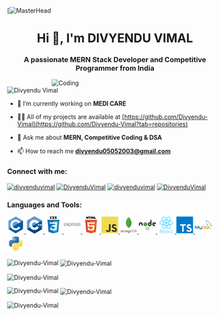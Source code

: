[![MasterHead](https://e1.pxfuel.com/desktop-wallpaper/125/969/desktop-wallpaper-web-development-posted-by-sarah-anderson-full-stack.jpg)
<h1 align="center">Hi 👋, I'm DIVYENDU VIMAL</h1>
<h3 align="center">A passionate MERN Stack Developer and Competitive Programmer from India</h3>
<img align="right" alt="Coding" width="400" src="https://e1.pxfuel.com/desktop-wallpaper/947/911/desktop-wallpaper-full-stack-developer-vectors-illustrations-for-full-stack-developer.jpg">
<p align="left"> <img src="https://komarev.com/ghpvc/?username=Divyendu-Vimal&label=Profile%20views&color=0e75b6&style=flat" alt="Divyendu Vimal" /> </p>

- 🔭 I’m currently working on **MEDI CARE**

- 👨‍💻 All of my projects are available at [https://github.com/Divyendu-Vimal](https://github.com/Divyendu-Vimal?tab=repositories)

- 💬 Ask me about **MERN, Competitive Coding & DSA**

- 📫 How to reach me **divyendu05052003@gmail.com**

<h3 align="left">Connect with me:</h3>
<p align="left">
<a href="https://www.linkedin.com/in/divyendu-vimal-99ba9121b/" target="blank"><img align="center" src="https://raw.githubusercontent.com/rahuldkjain/github-profile-readme-generator/master/src/images/icons/Social/linked-in-alt.svg" alt="divyenduvimal" height="30" width="40" /></a>
<a href="https://www.codechef.com/users/divyenduvimal" target="blank"><img align="center" src="https://cdn.jsdelivr.net/npm/simple-icons@3.1.0/icons/codechef.svg" alt="DivyenduVimal" height="30" width="40" /></a>
<a href="https://codeforces.com/profile/divyenduvimal" target="blank"><img align="center" src="https://raw.githubusercontent.com/rahuldkjain/github-profile-readme-generator/master/src/images/icons/Social/codeforces.svg" alt="divyenduvimal" height="30" width="40" /></a>
<a href="https://leetcode.com/divyenduvimal" target="blank"><img align="center" src="https://raw.githubusercontent.com/rahuldkjain/github-profile-readme-generator/master/src/images/icons/Social/leet-code.svg" alt="DivyenduVimal" height="30" width="40" /></a>
</p>

<h3 align="left">Languages and Tools:</h3>
<p align="left"> <a href="https://www.cprogramming.com/" target="_blank" rel="noreferrer"> <img src="https://raw.githubusercontent.com/devicons/devicon/master/icons/c/c-original.svg" alt="c" width="40" height="40"/> </a> <a href="https://www.w3schools.com/cpp/" target="_blank" rel="noreferrer"> <img src="https://raw.githubusercontent.com/devicons/devicon/master/icons/cplusplus/cplusplus-original.svg" alt="cplusplus" width="40" height="40"/> </a> <a href="https://www.w3schools.com/css/" target="_blank" rel="noreferrer"> <img src="https://raw.githubusercontent.com/devicons/devicon/master/icons/css3/css3-original-wordmark.svg" alt="css3" width="40" height="40"/> </a> <a href="https://expressjs.com" target="_blank" rel="noreferrer"> <img src="https://raw.githubusercontent.com/devicons/devicon/master/icons/express/express-original-wordmark.svg" alt="express" width="40" height="40"/> </a> <a href="https://www.w3.org/html/" target="_blank" rel="noreferrer"> <img src="https://raw.githubusercontent.com/devicons/devicon/master/icons/html5/html5-original-wordmark.svg" alt="html5" width="40" height="40"/> </a> <a href="https://developer.mozilla.org/en-US/docs/Web/JavaScript" target="_blank" rel="noreferrer"> <img src="https://raw.githubusercontent.com/devicons/devicon/master/icons/javascript/javascript-original.svg" alt="javascript" width="40" height="40"/> </a> <a href="https://www.mongodb.com/" target="_blank" rel="noreferrer"> <img src="https://raw.githubusercontent.com/devicons/devicon/master/icons/mongodb/mongodb-original-wordmark.svg" alt="mongodb" width="40" height="40"/> </a> <a href="https://nodejs.org" target="_blank" rel="noreferrer"> <img src="https://raw.githubusercontent.com/devicons/devicon/master/icons/nodejs/nodejs-original-wordmark.svg" alt="nodejs" width="40" height="40"/> </a> <a href="https://reactjs.org/" target="_blank" rel="noreferrer"> <img src="https://raw.githubusercontent.com/devicons/devicon/master/icons/react/react-original-wordmark.svg" alt="react" width="40" height="40"/> </a> <a href="https://www.typescriptlang.org/" target="_blank" rel="noreferrer"> <img src="https://raw.githubusercontent.com/devicons/devicon/master/icons/typescript/typescript-original.svg" alt="typescript" width="40" height="40"/> </a> <a href="https://www.mysql.com/" target="_blank" rel="noreferrer"> <img src="https://raw.githubusercontent.com/devicons/devicon/master/icons/mysql/mysql-original-wordmark.svg" alt="mysql" width="40" height="40"/> </a> <a href="https://www.python.org" target="_blank" rel="noreferrer"> <img src="https://raw.githubusercontent.com/devicons/devicon/master/icons/python/python-original.svg" alt="python" width="40" height="40"/> </a> </p>

<p><img align="left" src="https://github-readme-stats.vercel.app/api/top-langs?username=Divyendu-Vimal&show_icons=true&locale=en&layout=compact" alt="Divyendu-Vimal" /></p>

<p>&nbsp;<img align="center" src="https://github-readme-stats.vercel.app/api?username=Divyendu-Vimal&show_icons=true&locale=en" alt="Divyendu-Vimal" /></p>

<p><img align="center" src="https://github-readme-streak-stats.herokuapp.com/?user=Divyendu-Vimal&" alt="Divyendu-Vimal" /></p>

<p><img align="left" src="https://github-readme-stats.vercel.app/api/top-langs?username=Divyendu-Vimal&show_icons=true&locale=en&layout=compact" alt="Divyendu-Vimal" /></p>

<p>&nbsp;<img align="center" src="https://github-readme-stats.vercel.app/api?username=Divyendu-Vimal&show_icons=true&locale=en" alt="Divyendu-Vimal" /></p>

<p><img align="center" src="https://github-readme-streak-stats.herokuapp.com/?user=Divyendu-Vimal&" alt="Divyendu-Vimal" /></p>
